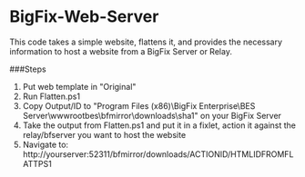 # BigFix-Web-Server
This code takes a simple website, flattens it, and provides the necessary information to host a website from a BigFix Server or Relay.

###Steps
1. Put web template in "Original"
2. Run Flatten.ps1
3. Copy Output/ID to "Program Files (x86)\BigFix Enterprise\BES Server\wwwrootbes\bfmirror\downloads\sha1" on your BigFix Server
4. Take the output from Flatten.ps1 and put it in a fixlet, action it against the relay/bfserver you want to host the website
5. Navigate to: http://yourserver:52311/bfmirror/downloads/ACTIONID/HTMLIDFROMFLATTPS1